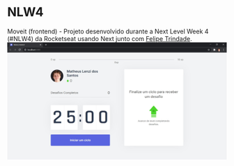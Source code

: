 # NLW4
Moveit (frontend) - Projeto desenvolvido durante a Next Level Week 4 (#NLW4) da Rocketseat usando Next junto com [Felipe Trindade](https://github.com/feliperadovanovic). 
![github-small](https://github.com/Matheus-Lenzi/NLW4/blob/main/terceiro_dia.jpg?raw=true)
